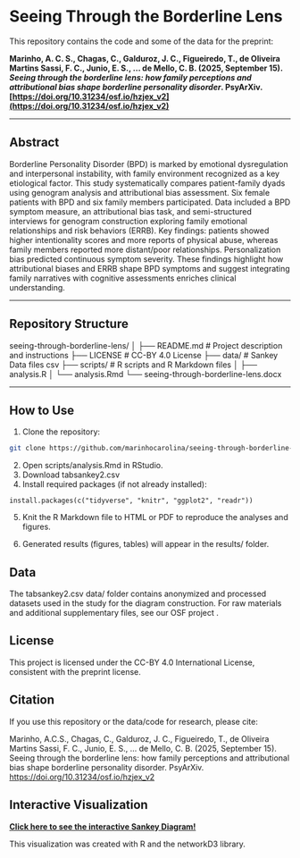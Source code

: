 # Seeing Through the Borderline Lens

This repository contains the code and some of the data for the preprint:

**Marinho, A. C. S., Chagas, C., Galduroz, J. C., Figueiredo, T., de Oliveira Martins Sassi, F. C., Junio, E. S., … de Mello, C. B. (2025, September 15). _Seeing through the borderline lens: how family perceptions and attributional bias shape borderline personality disorder_. PsyArXiv. [https://doi.org/10.31234/osf.io/hzjex_v2](https://doi.org/10.31234/osf.io/hzjex_v2)**

---

## Abstract

Borderline Personality Disorder (BPD) is marked by emotional dysregulation and interpersonal instability, with family environment recognized as a key etiological factor. This study systematically compares patient-family dyads using genogram analysis and attributional bias assessment. Six female patients with BPD and six family members participated. Data included a BPD symptom measure, an attributional bias task, and semi-structured interviews for genogram construction exploring family emotional relationships and risk behaviors (ERRB). Key findings: patients showed higher intentionality scores and more reports of physical abuse, whereas family members reported more distant/poor relationships. Personalization bias predicted continuous symptom severity. These findings highlight how attributional biases and ERRB shape BPD symptoms and suggest integrating family narratives with cognitive assessments enriches clinical understanding.

---

## Repository Structure

seeing-through-borderline-lens/
│
├── README.md # Project description and instructions
├── LICENSE # CC-BY 4.0 License
├── data/ # Sankey Data files csv
├── scripts/ # R scripts and R Markdown files
│ ├── analysis.R
│ └── analysis.Rmd
└── seeing-through-borderline-lens.docx

---

## How to Use

1. Clone the repository:
```bash
git clone https://github.com/marinhocarolina/seeing-through-borderline-lens.git
```
2. Open scripts/analysis.Rmd in RStudio.
3. Download tabsankey2.csv
4. Install required packages (if not already installed):
```
install.packages(c("tidyverse", "knitr", "ggplot2", "readr"))
```
5. Knit the R Markdown file to HTML or PDF to reproduce the analyses and figures.

6. Generated results (figures, tables) will appear in the results/ folder.

## Data

The tabsankey2.csv data/ folder contains anonymized and processed datasets used in the study for the diagram construction. For raw materials and additional supplementary files, see our OSF project
.

## License

This project is licensed under the CC-BY 4.0 International License, consistent with the preprint license.

## Citation

If you use this repository or the data/code for research, please cite:

Marinho, A.C.S., Chagas, C., Galduroz, J. C., Figueiredo, T., de Oliveira Martins Sassi, F. C., Junio, E. S., … de Mello, C. B. (2025, September 15). Seeing through the borderline lens: how family perceptions and attributional bias shape borderline personality disorder. PsyArXiv. https://doi.org/10.31234/osf.io/hzjex_v2

## Interactive Visualization

[**Click here to see the interactive Sankey Diagram!**](https://marinhocarolina.github.io/seeing-through-borderline-lens/SeeingTBorderlineLens.html)

This visualization was created with R and the networkD3 library.
